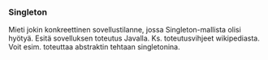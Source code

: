 ### Singleton
Mieti jokin konkreettinen sovellustilanne, jossa Singleton-mallista olisi hyötyä. Esitä sovelluksen toteutus Javalla. Ks. toteutusvihjeet wikipediasta. Voit esim. toteuttaa abstraktin tehtaan singletonina.